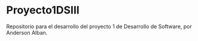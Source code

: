 # Proyecto1DSIII
Repositorio para el desarrollo del proyecto 1 de Desarrollo de Software, por Anderson Alban.
